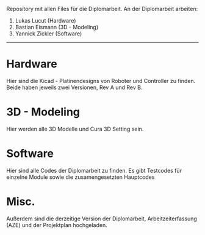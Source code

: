 Repository mit allen Files für die Diplomarbeit. An der Diplomarbeit arbeiten:

1. Lukas Lucut     (Hardware)
2. Bastian Eismann (3D - Modeling)
3. Yannick Zickler (Software)

---

# Hardware

Hier sind die Kicad - Platinendesigns von Roboter und Controller zu finden. Beide haben jeweils zwei Versionen, Rev A und Rev B.

# 3D - Modeling

Hier werden alle 3D Modelle und Cura 3D Setting sein.

# Software

Hier sind alle Codes der Diplomarbeit zu finden. Es gibt Testcodes für einzelne Module sowie die zusamengesetzten Hauptcodes

# Misc.

Außerdem sind die derzeitige Version der Diplomarbeit, Arbeitzeiterfassung (AZE) und der Projektplan hochgeladen. 
